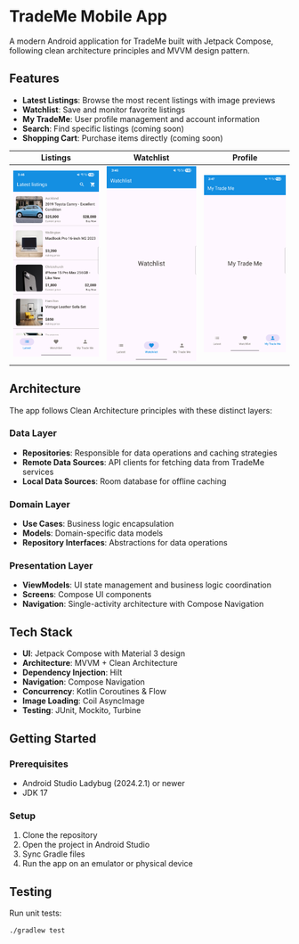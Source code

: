 
# TradeMe Mobile App

A modern Android application for TradeMe built with Jetpack Compose, following clean architecture principles and MVVM design pattern.

## Features

- **Latest Listings**: Browse the most recent listings with image previews
- **Watchlist**: Save and monitor favorite listings
- **My TradeMe**: User profile management and account information
- **Search**: Find specific listings (coming soon)
- **Shopping Cart**: Purchase items directly (coming soon)

| Listings | Watchlist | Profile |
|--------------|---------------|-------------|
| ![Invoice List](https://github.com/madhu2b4u/Trademe/blob/master/listings.png) | ![Wacthlist](https://github.com/madhu2b4u/Trademe/blob/master/watchlist.png) | ![My Trademe](https://github.com/madhu2b4u/Trademe/blob/master/tradme.png) |


## Architecture

The app follows Clean Architecture principles with these distinct layers:

### Data Layer
- **Repositories**: Responsible for data operations and caching strategies
- **Remote Data Sources**: API clients for fetching data from TradeMe services
- **Local Data Sources**: Room database for offline caching

### Domain Layer
- **Use Cases**: Business logic encapsulation
- **Models**: Domain-specific data models
- **Repository Interfaces**: Abstractions for data operations

### Presentation Layer
- **ViewModels**: UI state management and business logic coordination
- **Screens**: Compose UI components
- **Navigation**: Single-activity architecture with Compose Navigation

## Tech Stack

- **UI**: Jetpack Compose with Material 3 design
- **Architecture**: MVVM + Clean Architecture
- **Dependency Injection**: Hilt
- **Navigation**: Compose Navigation
- **Concurrency**: Kotlin Coroutines & Flow
- **Image Loading**: Coil AsyncImage
- **Testing**: JUnit, Mockito, Turbine

## Getting Started

### Prerequisites
- Android Studio Ladybug (2024.2.1) or newer
- JDK 17

### Setup
1. Clone the repository
2. Open the project in Android Studio
3. Sync Gradle files
4. Run the app on an emulator or physical device

## Testing

Run unit tests:
```
./gradlew test
```
